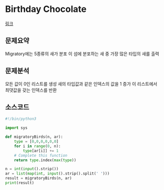Birthday Chocolate
===
[링크](https://www.hackerrank.com/challenges/compare-the-triplets/problem)  


문제요약
---
Migratory에는 5종류의 새가 분포
이 섬에 분포하는 새 중 가장 많은 타입의 새를 출력

문제분석
---
모든 값이 0인 리스트를 생성
새의 타입값과 같은 인덱스의 값을 1 증가
이 리스트에서 최댓값을 갖는 인덱스를 반환


소스코드
---
```python
#!/bin/python3

import sys

def migratoryBirds(n, ar):
    type = [0,0,0,0,0,0]
    for i in range(0, n):
        type[ar[i]] += 1
    # Complete this function
    return type.index(max(type))

n = int(input().strip())
ar = list(map(int, input().strip().split(' ')))
result = migratoryBirds(n, ar)
print(result)
```
